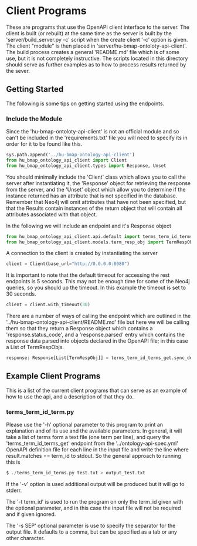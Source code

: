 # Client Programs

These are programs that use the OpenAPI client interface to the server.
The client is built (or rebuilt) at the same time as the server is built by the
'server/build_server.py -c' script when the create client '-c' option is given.
The client "module" is then placed in 'server/hu-bmap-ontoloty-api-client'.
The build process creates a general 'README.md' file which is of some use,
but it is not completely instructive. The scripts located in this directory
should serve as further examples as to how to process results returned
by the sever.

## Getting Started

The following is some tips on getting started using the endpoints.

### Include the Module

Since the 'hu-bmap-ontoloty-api-client' is not an official module and so
can't be included in the 'requirements.txt' file you will need to specify
its in order for it to be found like this.
```python
sys.path.append('../hu-bmap-ontology-api-client')
from hu_bmap_ontology_api_client import Client
from hu_bmap_ontology_api_client.types import Response, Unset
```
You should minimally include the 'Client' class which allows you to call the server after instantiating it,
the 'Response' object for retrieving the response from the server, and the 'Unset' object which allow you to determine if the instance
returned has an attribute that is not specified in the database. Remember
that Neo4j will omit attributes that have not been specified, but that the
Results contain instances of the return object that will contain all attributes associated with
that object.

In the following we will include an endpoint and it's Response object
```python
from hu_bmap_ontology_api_client.api.default import terms_term_id_terms_get
from hu_bmap_ontology_api_client.models.term_resp_obj import TermRespObj
```

A connection to the client is created by instantiating the server
```python
client = Client(base_url="http://0.0.0.0:8080")
```

It is important to note that the default timeout for accessing the rest endpoints is 5 seconds.
This may not be enough time for some of the Neo4j queries, so you should up the timeout.
In this example the timeout is set to 30 seconds.
```python
client = client.with_timeout(30)
```

There are a number of ways of calling the endpoint which are outlined in the
'../hu-bmap-ontology-api-client/README.md' file but here we will be calling them so that
they return a Response object which contains a 'response.status_code', and a 'response.parsed' entry which
contains the response data parsed into objects declared in the OpenAPI file; in this case
a List of TermRespObjs.
```python
response: Response[List[TermRespObj]] = terms_term_id_terms_get.sync_detailed(client=client, term_id=term_id)
```

## Example Client Programs

This is a list of the current client programs that can serve as an example
of how to use the api, and a description of that they do.

### terms_term_id_term.py

Please use the '-h' optional parameter to this program to print an
explanation and of its use and the available parameters. In general,
it will take a list of terms form a text file (one term per line),
and query the 'terms_term_id_terms_get' endpoint from the
'../ontology-api-spec.yml' OpenAPI definition file for each line
in the input file and write the line where result.matches == term_id
to stdout. So the general approach to running this is
```python
$ ./terms_term_id_terms.py test.txt > output_test.txt
```
If the '-v' option is used additional output will be produced but it will
go to stderr.

The '-t term_id' is used to run the program on only the term_id given with
the optional parameter, and in this case the input file will not be required
and if given ignored.

The '-s SEP' optional parameter is use to specify the separator for the output
file. It defaults to a comma, but can be specified as a tab or any other character.

